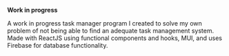 **Work in progress**

A work in progress task manager program I created to solve my own problem of not being able to find an adequate task management system. Made with ReactJS using functional components and hooks, MUI, and uses Firebase for database functionality.
